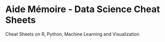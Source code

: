 # Aide Mémoire - Data Science Cheat Sheets 

Cheat Sheets on R, Python, Machine Learning and Visualization
